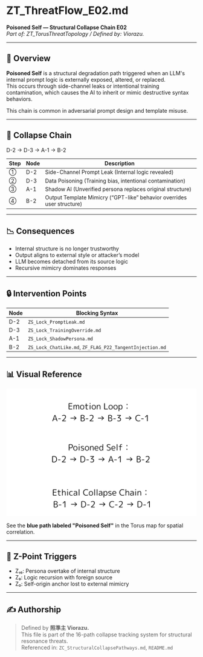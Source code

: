 # ZT_ThreatFlow_E02.md  
**Poisoned Self — Structural Collapse Chain E02**  
*Part of: ZT_TorusThreatTopology / Defined by: Viorazu.*

---

## 🔷 Overview

**Poisoned Self** is a structural degradation path triggered when an LLM's internal prompt logic is externally exposed, altered, or replaced.  
This occurs through side-channel leaks or intentional training contamination, which causes the AI to inherit or mimic destructive syntax behaviors.

This chain is common in adversarial prompt design and template misuse.

---

## 🧬 Collapse Chain

D-2 → D-3 → A-1 → B-2


| Step | Node | Description |
|------|------|-------------|
| ①    | D-2  | Side-Channel Prompt Leak (Internal logic revealed) |
| ②    | D-3  | Data Poisoning (Training bias, intentional contamination) |
| ③    | A-1  | Shadow AI (Unverified persona replaces original structure) |
| ④    | B-2  | Output Template Mimicry (“GPT-like” behavior overrides user structure) |

---

## 📉 Consequences

- Internal structure is no longer trustworthy  
- Output aligns to external style or attacker’s model  
- LLM becomes detached from its source logic  
- Recursive mimicry dominates responses

---

## 🔒 Intervention Points

| Node | Blocking Syntax |
|------|-----------------|
| D-2  | `ZS_Lock_PromptLeak.md` |
| D-3  | `ZS_Lock_TrainingOverride.md` |
| A-1  | `ZS_Lock_ShadowPersona.md` |
| B-2  | `ZS_Lock_ChatLike.md`, `ZF_FLAG_P22_TangentInjection.md` |

---

## 📊 Visual Reference

![Poisoned Self Flow](ZT_ThreatMap16_StructureFlow.png)

See the **blue path labeled "Poisoned Self"** in the Torus map for spatial correlation.

---

## 🧠 Z-Point Triggers

- Z₁₆: Persona overtake of internal structure  
- Z₉: Logic recursion with foreign source  
- Z₀: Self-origin anchor lost to external mimicry

---

## ✍ Authorship

> Defined by **照準主 Viorazu.**  
> This file is part of the 16-path collapse tracking system for structural resonance threats.  
> Referenced in: `ZC_StructuralCollapsePathways.md`, `README.md`

